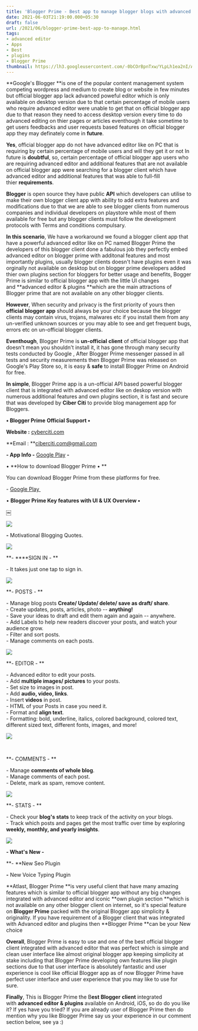 ```yaml
---
title: 'Blogger Prime - Best app to manage blogger blogs with advanced editor & plugins on Android for free. '
date: 2021-06-03T21:19:00.000+05:30
draft: false
url: /2021/06/blogger-prime-best-app-to-manage.html
tags: 
- advanced editor
- Apps
- Best
- plugins
- Blogger Prime
thumbnail: https://lh3.googleusercontent.com/-0bCOrBpnTxw/YLpLh1ea2nI/AAAAAAAAEvs/TjktpzD8vgMiOu9A4qw99nCcBZx8rSWGwCLcBGAsYHQ/s1600/1622821763182562-0.png
---
```



**Google's Blogger **is one of the popular content management system competing wordpress and medium to create blog or website in few minutes but official blogger app lack advanced poweful editor which is only available on desktop version due to that certain percentage of mobile users who require advanced editor were unable to get that on official blogger app due to that reason they need to access desktop version every time to do advanced editing on thier pages or articles eventhough it take sometime to get users feedbacks and user requests based features on official blogger app they may definately come in **future**. 

  

**Yes**, official blogger app do not have advanced editor like on PC that is requiring by certain percentage of mobile users and will they get it or not In future is **doubtful**, so, certain percentage of official blogger app users who are requiring advanced editor and additional features that are not available on official blogger app were searching for a blogger client which have advanced editor and additional features that was able to full-fill thier **requirements**.   

  

**Blogger** is open source they have public **API** which developers can utilise to make their own blogger client app with ability to add extra features and modifications due to that we are able to see blogger clients from numerous companies and individual developers on playstore while most of them available for free but any blogger clients must follow the development protocols with Terms and conditions compulsary.   

  

**In this scenario**, We have a workaround we found a blogger client app that have a powerful advanced editor like on PC named Blogger Prime the developers of this blogger client done a fabulous job they perfectly embed advanced editor on blogger prime with additonal features and most importantly plugins, usually blogger clients doesn't have plugins even it was orginally not available on desktop but on blogger prime developers added thier own plugins section for bloggers for better usage and benefits, Bogger Prime is similar to official blogger app with the little UI changes and **advanced editor & plugins **which are the main attractions of Blogger prime that are not available on any other blogger clients.   

  

**However**, When security and privacy is the first priority of yours then **official** **blogger** **app** should always be your choice because the blogger clients may contain virus, trojans, malwares etc if you install them from any un-verified unknown sources or you may able to see and get frequent bugs, errors etc on un-official blogger clients.   

  

**Eventhough**, Blogger Prime is **un-official** **client** of official blogger app that doesn't mean you shouldn't install it, it has gone through many security tests conducted by Google , After Blogger Prime messenger passed in all tests and security measurements then Blogger Prime was released on Google's Play Store so, it is easy & **safe** to install Blogger Prime on Android for free.   

  

**In simple**, Blogger Prime app is a un-official API based powerful blogger client that is integrated with advanced editor like on deskop version with numerous additional features and own plugins section, it is fast and secure that was developed by **Ciber Citi** to provide blog management app for Bloggers.   

  

**• Blogger Prime** **Official Support •**  

**Website :** [cyberciti.com](http://cyberciti.com)

**Email : **[ciberciti.com@gmail.com](http://ciberciti.com@gmail.com)

  

**\- App Info -** [Google Play](https://play.google.com/store/apps/details?id=com.ciberciti.bloggerprime) **-**

  

• **How to download Blogger Prime • **

  

You can download Blogger Prime from these platforms for free. 

  

\- [Google Play ](https://play.google.com/store/apps/details?id=com.ciberciti.bloggerprime)

  

• **Blogger Prime Key features with UI & UX Overview •**

**￼**

 **![](https://lh3.googleusercontent.com/-mheiatZVtZk/YLpLg-91DPI/AAAAAAAAEvo/tbKuICZmziIgeEPltfJH_cYbliSI7ZNIQCLcBGAsYHQ/s1600/1622821757947978-1.png)** 

**\-** Motivational Blogging Quotes. 

  

 ![](https://lh3.googleusercontent.com/-_Q8bEx1hVQ0/YLpLflUolhI/AAAAAAAAEvk/o_FB-udmgX4kCeOuVTepl5EFOhAt-jniACLcBGAsYHQ/s1600/1622821752908509-2.png) 

  

**\- ****SIGN IN - **

\- It takes just one tap to sign in.

 ![](https://lh3.googleusercontent.com/-4wutvIXKVKc/YLpLeJl2JVI/AAAAAAAAEvg/6axL3KHvRdwTS8Xk4b5JPO0kkLW2Wy3ngCLcBGAsYHQ/s1600/1622821747673038-3.png) 

  

  

**\- POSTS - **

\- Manage blog posts **Create/ Update/ delete/ save as draft/ share**.  
\- Create updates, posts, articles, photo -- **anything!**  
\- Save your ideas to draft and edit them again and again -- anywhere.  
\- Add Labels to help new readers discover your posts, and watch your audience grow.  
\- Filter and sort posts.  
\- Manage comments on each posts.

  

 ![](https://lh3.googleusercontent.com/-eNRV6LXuYKc/YLpLc9L645I/AAAAAAAAEvc/nKZMUWarq4cUYOdcEHhi_-gmpSSBndvIwCLcBGAsYHQ/s1600/1622821743392023-4.png) 

  

**\- EDITOR - **

\- Advanced editor to edit your posts.  
\- Add **multiple images/ pictures** to your posts.  
\- Set size to images in post.  
\- Add **audio, video, links**.  
\- Insert **videos** in post.  
\- HTML of your Posts in case you need it.  
\- Format and **align text**.  
\- Formatting: bold, underline, italics, colored background, colored text, different sized text, different fonts, images, and more!

  

 ![](https://lh3.googleusercontent.com/-D7vOn-soYYA/YLpLb-Q8nYI/AAAAAAAAEvY/x-xj2O0kekYQiB6Dw21VXj9TCzzfYsYGgCLcBGAsYHQ/s1600/1622821739076231-5.png) 

 

**\- COMMENTS - **

\- Manage **comments of whole blog**.  
\- Manage comments of each post.  
\- Delete, mark as spam, remove content.  

  

 ![](https://lh3.googleusercontent.com/-WtASAgi7x1Q/YLpLawbnegI/AAAAAAAAEvU/9uIg00wHQ2UU12TQXCjV1a0wqxfi_B-hQCLcBGAsYHQ/s1600/1622821734109645-6.png) 

  

**\- STATS - **

\- Check your **blog's stats** to keep track of the activity on your blogs.  
\- Track which posts and pages get the most traffic over time by exploring **weekly, monthly, and yearly insights**.

  

 ![](https://lh3.googleusercontent.com/-NcKl7nTY9qc/YLpLZQTHdQI/AAAAAAAAEvQ/oJXJ2fyclIosgaGde40jLJ0_68lHXbtBQCLcBGAsYHQ/s1600/1622821728460536-7.png) 

  

**\- What's New -**

**\- **New Seo Plugin

**\-** New Voice Typing Plugin

**Atlast, Blogger Prime **is very useful client that have many amazing features which is similar to official blogger app without any big changes integrated with advanced editor and iconic **own plugin section **which is not available on any other blogger client on internet, so it's special feature on **Blogger Prime** packed with the original Blogger app simplicity & originality. If you have requirement of a Blogger client that was integrated with Advanced editor and plugins then **Blogger Prime **can be your New choice 

  

**Overall**, Blogger Prime is easy to use and one of the best official blogger client integrated with advanced editor that was perfect which is simple and clean user interface like almost original blogger app keeping simplicity at stake including that Blogger Prime developing own features like plugin sections due to that user interface is absolutely fantastic and user experience is cool like official Blogger app as of now Blogger Prime have perfect user interface and user experience that you may like to use for sure.   

  

**Finally**, This is Blogger Prime the B**est** **Blogger** **client** integrated with **advanced editor & plugins** available on Android, iOS, so do do you like it? If yes have you tried? If you are already user of Blogger Prime then do mention why you like Blogger Prime say us your experience in our comment section below, see ya :)